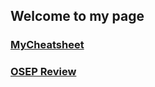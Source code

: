 ## Welcome to my page

### [MyCheatsheet](https://whitebear82.github.io/qca/qcarefined)
### [OSEP Review](https://whitebear82.github.io/reviews/osepreview)